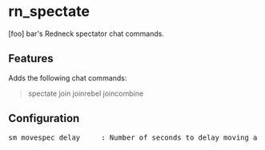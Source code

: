 rn_spectate
===========

[foo] bar's Redneck spectator chat commands.  

## Features

Adds the following chat commands:

>
> spectate
> join
> joinrebel
> joincombine
>

## Configuration

<pre>
sm_movespec_delay     : Number of seconds to delay moving a player to spectate
</pre>
